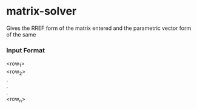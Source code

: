 # matrix-solver
Gives the RREF form of the matrix entered and the parametric vector form of the same

### Input Format
<rows> <columns>
<row<sub>1</sub>>
<br>
<row<sub>2</sub>>
<br>
.
<br>
.
<br>
.
<br>
<row<sub>n</sub>>
